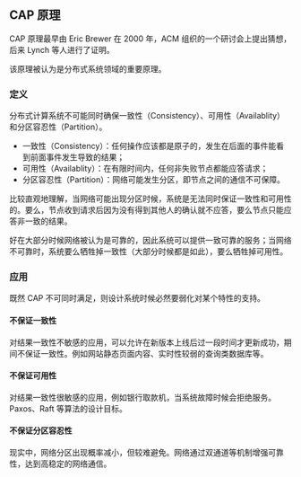 ## CAP 原理

CAP 原理最早由 Eric Brewer 在 2000 年，ACM 组织的一个研讨会上提出猜想，后来 Lynch 等人进行了证明。

该原理被认为是分布式系统领域的重要原理。

### 定义
分布式计算系统不可能同时确保一致性（Consistency）、可用性（Availablity）和分区容忍性（Partition）。

* 一致性（Consistency）：任何操作应该都是原子的，发生在后面的事件能看到前面事件发生导致的结果；
* 可用性（Availablity）：在有限时间内，任何非失败节点都能应答请求；
* 分区容忍性（Partition）：网络可能发生分区，即节点之间的通信不可保障。

比较直观地理解，当网络可能出现分区时候，系统是无法同时保证一致性和可用性的。要么，节点收到请求后因为没有得到其他人的确认就不应答，要么节点只能应答非一致的结果。

好在大部分时候网络被认为是可靠的，因此系统可以提供一致可靠的服务；当网络不可靠时，系统要么牺牲掉一致性（大部分时候都是如此），要么牺牲掉可用性。

### 应用

既然 CAP 不可同时满足，则设计系统时候必然要弱化对某个特性的支持。

#### 不保证一致性
对结果一致性不敏感的应用，可以允许在新版本上线后过一段时间才更新成功，期间不保证一致性。例如网站静态页面内容、实时性较弱的查询类数据库等。

#### 不保证可用性
对结果一致性很敏感的应用，例如银行取款机，当系统故障时候会拒绝服务。Paxos、Raft 等算法的设计目标。

#### 不保证分区容忍性
现实中，网络分区出现概率减小，但较难避免。网络通过双通道等机制增强可靠性，达到高稳定的网络通信。


